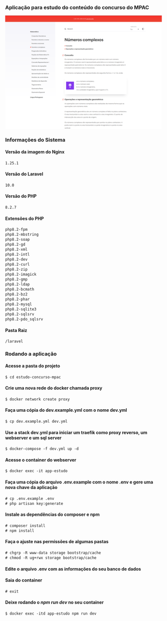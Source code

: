 ### Aplicação para estudo do conteúdo do concurso do MPAC

![Screenshot](screenshot.png)

### Informações do Sistema

#### Versão da imagem do Nginx
    1.25.1

#### Versão do Laravel
    10.0

#### Versão do PHP
    8.2.7

#### Extensões do PHP
    php8.2-fpm
    php8.2-mbstring
    php8.2-soap
    php8.2-gd
    php8.2-xml
    php8.2-intl
    php8.2-dev
    php8.2-curl
    php8.2-zip
    php8.2-imagick
    php8.2-gmp
    php8.2-ldap
    php8.2-bcmath
    php8.2-bz2
    php8.2-phar
    php8.2-mysql
    php8.2-sqlite3
    php8.2-sqlsrv
    php8.2-pdo_sqlsrv

#### Pasta Raiz
    /laravel

### Rodando a aplicação

#### Acesse a pasta do projeto
    $ cd estudo-concurso-mpac

#### Crie uma nova rede do docker chamada proxy
    $ docker network create proxy

#### Faça uma cópia do dev.example.yml com o nome dev.yml
    $ cp dev.example.yml dev.yml

#### Use a stack dev.yml para iniciar um traefik como proxy reverso, um webserver e um sql server
    $ docker-compose -f dev.yml up -d

#### Acesse o container do webserver
    $ docker exec -it app-estudo

#### Faça uma cópia do arquivo .env.example com o nome .env e gere uma nova chave da aplicação 
    # cp .env.example .env
    # php artisan key:generate

#### Instale as dependências do composer e npm
    # composer install
    # npm install

#### Faça o ajuste nas permissões de algumas pastas
    # chgrp -R www-data storage bootstrap/cache
    # chmod -R ug+rwx storage bootstrap/cache

#### Edite o arquivo .env com as informações do seu banco de dados

#### Saia do container
    # exit

#### Deixe rodando o _npm run dev_ no seu container
    $ docker exec -itd app-estudo npm run dev
